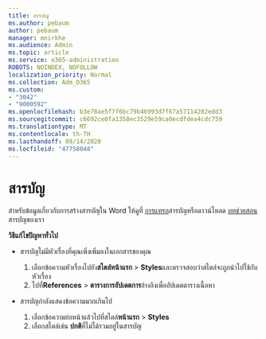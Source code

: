 ```yaml
---
title: สารบัญ
ms.author: pebaum
author: pebaum
manager: mnirkhe
ms.audience: Admin
ms.topic: article
ms.service: o365-administration
ROBOTS: NOINDEX, NOFOLLOW
localization_priority: Normal
ms.collection: Adm_O365
ms.custom:
- "3042"
- "9000592"
ms.openlocfilehash: b3e78ae5f7f6bc79b46993d7f67a57114282edd3
ms.sourcegitcommit: c6692ce0fa1358ec3529e59ca0ecdfdea4cdc759
ms.translationtype: MT
ms.contentlocale: th-TH
ms.lasthandoff: 09/14/2020
ms.locfileid: "47758048"
---
```

# <a name="table-of-contents"></a>สารบัญ

สำหรับข้อมูลเกี่ยวกับการสร้างสารบัญใน Word ให้ดูที่ [การแทรก](https://support.office.com/article/882e8564-0edb-435e-84b5-1d8552ccf0c0)สารบัญหรือดาวน์โหลด [บทช่วยสอน](https://go.microsoft.com/fwlink/?linkid=2065106)สารบัญของเรา

**วิธีแก้ไขปัญหาทั่วไป**

- สารบัญไม่มีหัวเรื่องที่คุณเพิ่งเพิ่มลงในเอกสารของคุณ
  1. เลือกข้อความหัวเรื่องไปยัง**สไตล์หน้าแรก**  >  **Styles**และตรวจสอบว่าสไตล์จะถูกนำไปใช้กับหัวเรื่อง
  2. ไปที่**References**  >  **ตารางการอัปเดตการ**อ้างอิงเพื่ออัปเดตตารางเนื้อหา

- สารบัญกำลังแสดงข้อความมากเกินไป 
  1. เลือกข้อความย่อหน้าแล้วไปที่สไตล์**หน้าแรก**  >  **Styles**
  2. เลือกสไตล์เช่น **ปกติ**ที่ไม่ได้รวมอยู่ในสารบัญ